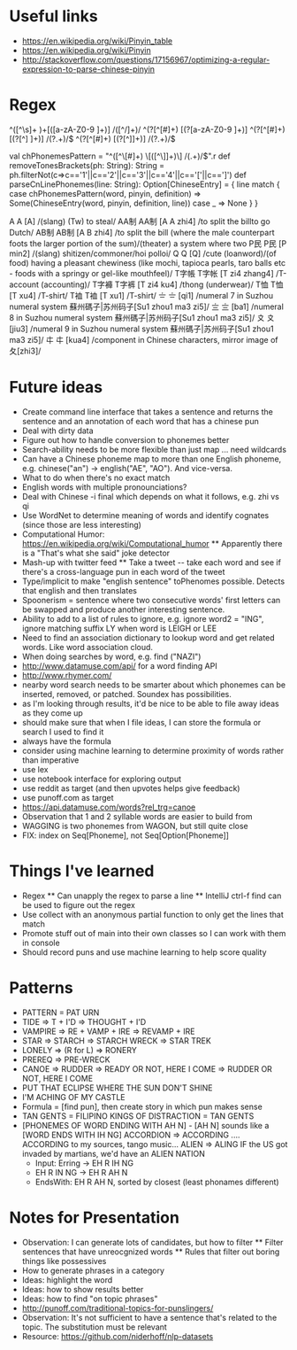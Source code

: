 # Useful links
* https://en.wikipedia.org/wiki/Pinyin_table
* https://en.wikipedia.org/wiki/Pinyin
* http://stackoverflow.com/questions/17156967/optimizing-a-regular-expression-to-parse-chinese-pinyin
   

# Regex
^([^\s]+ )+\[([a-zA-Z0-9 ]+)\] /([^/]+)/
^(?<word>[^\[#]+) \[(?<pinyin>[a-zA-Z0-9 ]+)\]
^(?<word>[^\[#]+) \[(?<pinyin>[^\] ]+)\] /(?<definition>.+)/$
^(?<word>[^\[#]+) \[(?<pinyin>[^\]]+)\] /(?<definition>.+)/$

val chPhonemesPattern = "^([^\\[#]+) \\[([^\\]]+)\\] /(.+)/$".r
  def removeTonesBrackets(ph: String): String = ph.filterNot(c=>c=='1'||c=='2'||c=='3'||c=='4'||c=='['||c==']')
  def parseCnLinePhonemes(line: String): Option[ChineseEntry] = {
    line match {
      case chPhonemesPattern(word, pinyin, definition) => Some(ChineseEntry(word, pinyin, definition, line))
      case _ => None
    }
  }

A A [A] /(slang) (Tw) to steal/
AA制 AA制 [A A zhi4] /to split the billto go Dutch/
AB制 AB制 [A B zhi4] /to split the bill (where the male counterpart foots the larger portion of the sum)/(theater) a system where two 
P民 P民 [P min2] /(slang) shitizen/commoner/hoi polloi/
Q Q [Q] /cute (loanword)/(of food) having a pleasant chewiness (like mochi, tapioca pearls, taro balls etc - foods with a springy or gel-like mouthfeel)/
T字帳 T字帐 [T zi4 zhang4] /T-account (accounting)/
T字褲 T字裤 [T zi4 ku4] /thong (underwear)/
T恤 T恤 [T xu4] /T-shirt/
T裇 T裇 [T xu1] /T-shirt/
〧 〧 [qi1] /numeral 7 in Suzhou numeral system 蘇州碼子|苏州码子[Su1 zhou1 ma3 zi5]/
〨 〨 [ba1] /numeral 8 in Suzhou numeral system 蘇州碼子|苏州码子[Su1 zhou1 ma3 zi5]/
〩 〩 [jiu3] /numeral 9 in Suzhou numeral system 蘇州碼子|苏州码子[Su1 zhou1 ma3 zi5]/
㐄 㐄 [kua4] /component in Chinese characters, mirror image of 夂[zhi3]/



# Future ideas
* Create command line interface that takes a sentence and returns the sentence and an annotation of each word that has a chinese pun
* Deal with dirty data
* Figure out how to handle conversion to phonemes better
* Search-ability needs to be more flexible than just map ... need wildcards
* Can have a Chinese phoneme map to more than one English phoneme, e.g. chinese("an") -> english("AE", "AO").  And vice-versa.
* What to do when there's no exact match
* English words with multiple pronounciations?
* Deal with Chinese -i final which depends on what it follows, e.g. zhi vs qi
* Use WordNet to determine meaning of words and identify cognates (since those are less interesting)
* Computational Humor: https://en.wikipedia.org/wiki/Computational_humor
** Apparently there is a "That's what she said" joke detector
* Mash-up with twitter feed
** Take a tweet -- take each word and see if there's a cross-language pun in each word of the tweet
* Type/implicit to make "english sentence" toPhenomes possible.  Detects that english and then translates
* Spoonerism = sentence where two consecutive words' first letters can be swapped and produce another interesting sentence.
* Ability to add to a list of rules to ignore, e.g. ignore word2 = "ING", ignore matching suffix LY when word is LEIGH or LEE
* Need to find an association dictionary to lookup word and get related words.  Like word association cloud.
* When doing searches by word, e.g. find ("NAZI")
* http://www.datamuse.com/api/ for a word finding API
* http://www.rhymer.com/
* nearby word search needs to be smarter about which phonemes can be inserted, removed, or patched.  Soundex has possibilities.
* as I'm looking through results, it'd be nice to be able to file away ideas as they come up
* should make sure that when I file ideas, I can store the formula or search I used to find it
* always have the formula
* consider using machine learning to determine proximity of words rather than imperative
* use lex
* use notebook interface for exploring output
* use reddit as target (and then upvotes helps give feedback)
* use punoff.com as target
* https://api.datamuse.com/words?rel_trg=canoe
* Observation that 1 and 2 syllable words are easier to build from
* WAGGING is two phonemes from WAGON, but still quite close
* FIX: index on Seq[Phoneme], not Seq[Option[Phoneme]]

# Things I've learned
* Regex 
** Can unapply the regex to parse a line
** IntelliJ ctrl-f find can be used to figure out the regex
* Use collect with an anonymous partial function to only get the lines that match
* Promote stuff out of main into their own classes so I can work with them in console
* Should record puns and use machine learning to help score quality

# Patterns
* PATTERN = PAT URN
* TIDE => T + I'D => THOUGHT + I'D
* VAMPIRE => RE + VAMP + IRE => REVAMP + IRE
* STAR => STARCH => STARCH WRECK => STAR TREK
* LONELY => (R for L) => RONERY
* PREREQ => PRE-WRECK
* CANOE => RUDDER => READY OR NOT, HERE I COME => RUDDER OR NOT, HERE I COME
* PUT THAT ECLIPSE WHERE THE SUN DON'T SHINE
* I'M ACHING OF MY CASTLE
* Formula = [find pun], then create story in which pun makes sense
* TAN GENTS = FILIPINO KINGS OF DISTRACTION = TAN GENTS
* [PHONEMES OF WORD ENDING WITH AH N] - [AH N] sounds like a [WORD ENDS WITH IH NG]
    ACCORDION => ACCORDING .... ACCORDING to my sources, tango music...
    ALIEN => ALING IF the US got invaded by martians, we'd have an ALIEN NATION 
    - Input:  Erring -> EH R IH NG
    - EH R IN NG -> EH R AH N
    - EndsWith: EH R AH N, sorted by closest (least phonames different)
    
    
# Notes for Presentation
* Observation: I can generate lots of candidates, but how to filter
** Filter sentences that have unreocgnized words
** Rules that filter out boring things like possessives
* How to generate phrases in a category
* Ideas: highlight the word
* Ideas: how to show results better
* Ideas: how to find "on topic phrases"
* http://punoff.com/traditional-topics-for-punslingers/
* Observation: It's not sufficient to have a sentence that's related to the topic.  The substitution must be relevant
* Resource: https://github.com/niderhoff/nlp-datasets
